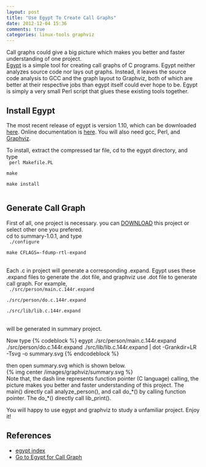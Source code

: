```yaml
---
layout: post
title: "Use Egypt To Create Call Graphs"
date: 2012-12-04 15:36
comments: true
categories: linux-tools graphviz
---
```


Call graphs could give a big picture which makes you better and faster understanding of one project.  
[Egypt](http://www.gson.org/egypt/) is a simple tool for creating call graphs of C programs. Egypt neither analyzes source code nor lays out graphs. Instead, it leaves the source code analysis to GCC and the graph layout to Graphviz, both of which are better at their respective jobs than egypt itself could ever hope to be. Egypt is simply a very small Perl script that glues these existing tools together.  

<!--more-->
## Install Egypt
The most recent release of egypt is version 1.10, which can be downloaded [here](http://www.gson.org/egypt/download/egypt-1.10.tar.gz). Online documentation is [here](http://www.gson.org/egypt/egypt.html). You will also need gcc, Perl, and [Graphviz](http://www.graphviz.org/).

To install, extract the compressed tar file, cd to the egypt directory, and type  
<code>
perl Makefile.PL  
make  
make install  
</code>  

## Generate Call Graph
First of all, one project is necessary. you can [DOWNLOAD](/downloads/code/graphviz/summary-1.0.1.tar.gz) this project or select other one you prefered.  
cd to summary-1.0.1, and type  
<code>
./configure  
make CFLAGS=-fdump-rtl-expand  
</code>  
Each .c in project will generate a corresponding .expand. Egypt uses these .expand files to generate the .dot file, and graphviz use .dot file to generate call graph. For example,  
<code>
./src/person/main.c.144r.expand  
./src/person/do.c.144r.expand  
./src/lib/lib.c.144r.expand  
</code>  
will be generated in summary project. 

Now type
{% codeblock %}
egypt ./src/person/main.c.144r.expand ./src/person/do.c.144r.expand ./src/lib/lib.c.144r.expand | dot -Grankdir=LR -Tsvg -o summary.svg
{% endcodeblock  %}

then open summary.svg which is shown below.  
{% img center /images/graphviz/summary.svg %}  
Note that, the dash line represents function pointer (C language) calling, the picture makes you better and faster understanding of this project. The main() directly call analyze_person(), and call do\_\*() by calling function pointer. The do\_\*() directly call lib\_print().  

You will happy to use egypt and graphviz to study a unfamiliar project. Enjoy it!

## References
 - [egypt index](http://www.gson.org/egypt/)
 - [Go to Egypt for Call Graph](http://openbrd.com/?p=35)
